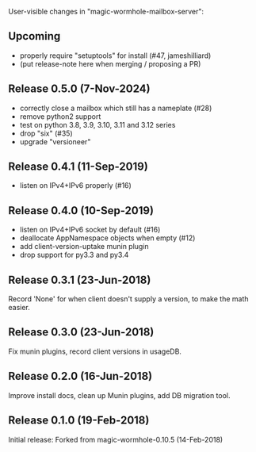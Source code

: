 
User-visible changes in "magic-wormhole-mailbox-server":

## Upcoming

* properly require "setuptools" for install (#47, jameshilliard)
* (put release-note here when merging / proposing a PR)


## Release 0.5.0 (7-Nov-2024)

* correctly close a mailbox which still has a nameplate (#28)
* remove python2 support
* test on python 3.8, 3.9, 3.10, 3.11 and 3.12 series
* drop "six" (#35)
* upgrade "versioneer"


## Release 0.4.1 (11-Sep-2019)

* listen on IPv4+IPv6 properly (#16)


## Release 0.4.0 (10-Sep-2019)

* listen on IPv4+IPv6 socket by default (#16)
* deallocate AppNamespace objects when empty (#12)
* add client-version-uptake munin plugin
* drop support for py3.3 and py3.4


## Release 0.3.1 (23-Jun-2018)

Record 'None' for when client doesn't supply a version, to make the math
easier.


## Release 0.3.0 (23-Jun-2018)

Fix munin plugins, record client versions in usageDB.


## Release 0.2.0 (16-Jun-2018)

Improve install docs, clean up Munin plugins, add DB migration tool.


## Release 0.1.0 (19-Feb-2018)

Initial release: Forked from magic-wormhole-0.10.5 (14-Feb-2018)
